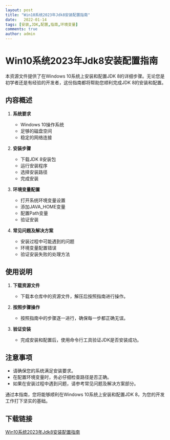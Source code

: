 ```yaml
---
layout: post
title: "Win10系统2023年Jdk8安装配置指南"
date:   2022-01-14
tags: [安装,JDK,配置,指南,环境变量]
comments: true
author: admin
---
```

# Win10系统2023年Jdk8安装配置指南

本资源文件提供了在Windows 10系统上安装和配置JDK 8的详细步骤。无论您是初学者还是有经验的开发者，这份指南都将帮助您顺利完成JDK 8的安装和配置。

## 内容概述

1. **系统要求**
   - Windows 10操作系统
   - 足够的磁盘空间
   - 稳定的网络连接

2. **安装步骤**
   - 下载JDK 8安装包
   - 运行安装程序
   - 选择安装路径
   - 完成安装

3. **环境变量配置**
   - 打开系统环境变量设置
   - 添加JAVA_HOME变量
   - 配置Path变量
   - 验证安装

4. **常见问题及解决方案**
   - 安装过程中可能遇到的问题
   - 环境变量配置错误
   - 验证安装失败的处理方法

## 使用说明

1. **下载资源文件**
   - 下载本仓库中的资源文件，解压后按照指南进行操作。

2. **按照步骤操作**
   - 按照指南中的步骤逐一进行，确保每一步都正确无误。

3. **验证安装**
   - 完成安装和配置后，使用命令行工具验证JDK是否安装成功。

## 注意事项

- 请确保您的系统满足安装要求。
- 在配置环境变量时，务必仔细检查路径是否正确。
- 如果在安装过程中遇到问题，请参考常见问题及解决方案部分。

通过本指南，您将能够顺利在Windows 10系统上安装和配置JDK 8，为您的开发工作打下坚实的基础。

## 下载链接

[Win10系统2023年Jdk8安装配置指南](https://pan.quark.cn/s/ccf7241b2ecf)